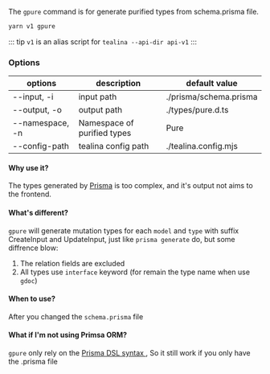 The `gpure` command is for generate purified types from schema.prisma file.

```bash
yarn v1 gpure
```

::: tip `v1` is an alias script for `tealina --api-dir api-v1`
:::

### Options

| options         | description                 | default value          |
| --------------- | --------------------------- | ---------------------- |
| --input, -i     | input path                  | ./prisma/schema.prisma |
| --output, -o    | output path                 | ./types/pure.d.ts      |
| --namespace, -n | Namespace of purified types | Pure                   |
| --config-path   | tealina config path         | ./tealina.config.mjs   |

#### Why use it?

The types generated by [Prisma](https://www.prisma.io) is too complex,
and it's output not aims to the frontend.

#### What's different?

`gpure` will generate mutation types for each `model` and `type` with suffix CreateInput and UpdateInput,
just like `prisma generate` do, but some diffrence blow:

1. The relation fields are excluded
1. All types use `interface` keyword (for remain the type name when use `gdoc`)

#### When to use?

After you changed the `schema.prisma` file

#### What if I'm not using Primsa ORM?

`gpure` only rely on the [ Prisma DSL syntax ](https://www.prisma.io/docs/concepts/components/prisma-schema#syntax), So it still work if you only have the .prisma file
